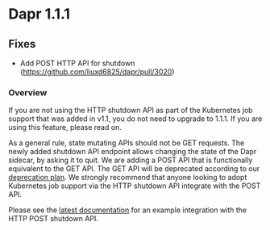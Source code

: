 
# Dapr 1.1.1

## Fixes

* Add POST HTTP API for shutdown (https://github.com/liuxd6825/dapr/pull/3020)

### Overview

If you are not using the HTTP shutdown API as part of the Kubernetes job support that was added in v1.1, you do not need to upgrade to 1.1.1. If you are using this feature, please read on.

As a general rule, state mutating APIs should not be GET requests. The newly added shutdown API endpoint allows changing the state of the Dapr sidecar, by asking it to quit. We are adding a POST API that is functionally equivalent to the GET API. The GET API will be deprecated according to our [deprecation plan](https://docs.dapr.io/operations/support/support-release-policy/#feature-and-deprecations). We strongly recommend that anyone looking to adopt Kubernetes job support via the HTTP shutdown API integrate with the POST API.

Please see the [latest documentation](https://docs.dapr.io/operations/hosting/kubernetes/kubernetes-job/) for an example integration with the HTTP POST shutdown API.
